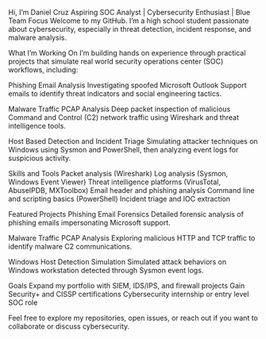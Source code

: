 Hi, I’m Daniel Cruz
Aspiring SOC Analyst | Cybersecurity Enthusiast | Blue Team Focus
Welcome to my GitHub. I’m a high school student passionate about cybersecurity, especially in threat detection, incident response, and malware analysis.

What I’m Working On
I’m building hands 
on experience through practical projects that simulate real world security operations center (SOC) workflows, including:

Phishing Email Analysis
Investigating spoofed Microsoft Outlook Support emails to identify threat indicators and social engineering tactics.

Malware Traffic PCAP Analysis
Deep packet inspection of malicious Command and Control (C2) network traffic using Wireshark and threat intelligence tools.

Host Based Detection and Incident Triage
Simulating attacker techniques on Windows using Sysmon and PowerShell, then analyzing event logs for suspicious activity.

Skills and Tools
Packet analysis (Wireshark)
Log analysis (Sysmon, Windows Event Viewer)
Threat intelligence platforms (VirusTotal, AbuseIPDB, MXToolbox)
Email header and phishing analysis
Command line and scripting basics (PowerShell)
Incident triage and IOC extraction

Featured Projects
Phishing Email Forensics
Detailed forensic analysis of phishing emails impersonating Microsoft support.

Malware Traffic PCAP Analysis
Exploring malicious HTTP and TCP traffic to identify malware C2 communications.

Windows Host Detection Simulation
Simulated attack behaviors on Windows workstation detected through Sysmon event logs.

Goals
Expand my portfolio with SIEM, IDS/IPS, and firewall projects
Gain Security+ and CISSP certifications
Cybersecurity internship or entry level SOC role

Feel free to explore my repositories, open issues, or reach out if you want to collaborate or discuss cybersecurity.
